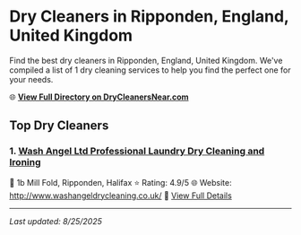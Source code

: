 # Dry Cleaners in Ripponden, England, United Kingdom

Find the best dry cleaners in Ripponden, England, United Kingdom. We've compiled a list of 1 dry cleaning services to help you find the perfect one for your needs.

🌐 **[View Full Directory on DryCleanersNear.com](https://drycleanersnear.com/city/United%20Kingdom/England/Ripponden)**

## Top Dry Cleaners

### 1. [Wash Angel Ltd Professional Laundry Dry Cleaning and Ironing](https://drycleanersnear.com/dryCleaner/68a137af12336c891145f63a/wash-angel-ltd-professional-laundry-dry-cleaning-and-ironing)
📍 1b Mill Fold, Ripponden, Halifax
⭐ Rating: 4.9/5
🌐 Website: http://www.washangeldrycleaning.co.uk/
🔗 [View Full Details](https://drycleanersnear.com/dryCleaner/68a137af12336c891145f63a/wash-angel-ltd-professional-laundry-dry-cleaning-and-ironing)


---

*Last updated: 8/25/2025*
